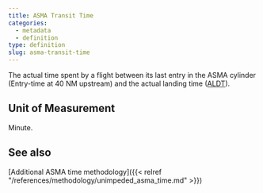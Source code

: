 ```yaml
---
title: ASMA Transit Time
categories:
  - metadata
  - definition
type: definition
slug: asma-transit-time
---
```

The actual time spent by a flight between its last entry in the ASMA cylinder (Entry-time at 40 NM upstream) and the actual landing time ([ALDT](/references/acronym/aldt.html)).

## Unit of Measurement
Minute.

## See also

[Additional ASMA time methodology]({{< relref "/references/methodology/unimpeded_asma_time.md" >}})
